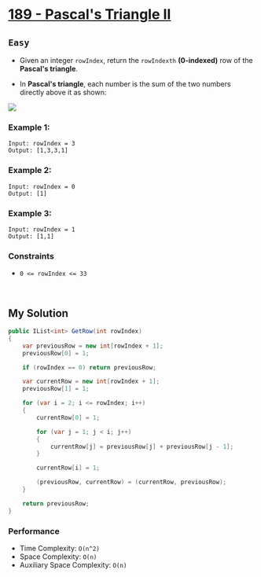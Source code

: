 [leet]: https://leetcode.com/problems/pascals-triangle-ii/

# [189 - Pascal's Triangle II][leet]

## ```Easy```

- Given an integer `rowIndex`, return the `rowIndexth` **(0-indexed)** row of the **Pascal's triangle**.

- In **Pascal's triangle**, each number is the sum of the two numbers directly above it as shown:

<img src="https://upload.wikimedia.org/wikipedia/commons/0/0d/PascalTriangleAnimated2.gif">

### Example 1:

```
Input: rowIndex = 3
Output: [1,3,3,1]
```

### Example 2:

```
Input: rowIndex = 0
Output: [1]
```

### Example 3:

```
Input: rowIndex = 1
Output: [1,1]
```

### Constraints

- `0 <= rowIndex <= 33`

<br>

## My Solution

```cs
public IList<int> GetRow(int rowIndex) 
{
    var previousRow = new int[rowIndex + 1];
    previousRow[0] = 1;

    if (rowIndex == 0) return previousRow;

    var currentRow = new int[rowIndex + 1];
    previousRow[1] = 1;

    for (var i = 2; i <= rowIndex; i++)
    {
        currentRow[0] = 1;

        for (var j = 1; j < i; j++)
        {
            currentRow[j] = previousRow[j] + previousRow[j - 1];
        }

        currentRow[i] = 1;

        (previousRow, currentRow) = (currentRow, previousRow);
    }

    return previousRow;
}
```

### Performance

- Time Complexity: ```O(n^2)```
- Space Complexity: ```O(n)```
- Auxiliary Space Complexity: ```O(n)```
